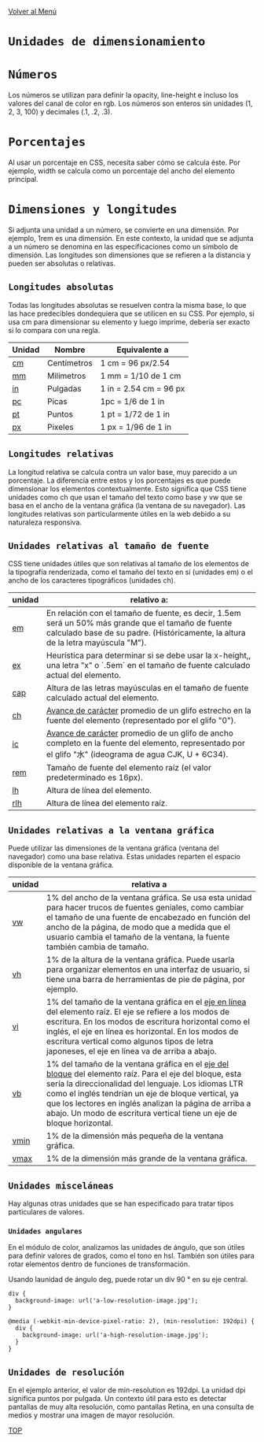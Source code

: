 [Volver al Menú](../root.md)

# `Unidades de dimensionamiento`

# `Números`

Los números se utilizan para definir la opacity, line-height e incluso los valores del canal de color en rgb. Los números son enteros sin unidades (1, 2, 3, 100) y decimales (.1, .2, .3).

# `Porcentajes`

Al usar un porcentaje en CSS, necesita saber cómo se calcula éste. Por ejemplo, width se calcula como un porcentaje del ancho del elemento principal.

# `Dimensiones y longitudes`

Si adjunta una unidad a un número, se convierte en una dimensión. Por ejemplo, 1rem es una dimensión. En este contexto, la unidad que se adjunta a un número se denomina en las especificaciones como un símbolo de dimensión. Las longitudes son dimensiones que se refieren a la distancia y pueden ser absolutas o relativas.

## `Longitudes absolutas`

Todas las longitudes absolutas se resuelven contra la misma base, lo que las hace predecibles dondequiera que se utilicen en su CSS. Por ejemplo, si usa cm para dimensionar su elemento y luego imprime, debería ser exacto si lo compara con una regla.

<table><thead><tr><th>Unidad</th><th>Nombre</th><th>Equivalente a</th></tr></thead><tbody><tr><td><a href="#">cm</a></td><td>Centímetros</td><td>1 cm = 96 px/2.54</td></tr><tr><td><a href="#">mm</a></td><td>Milimetros</td><td>1 mm = 1/10 de 1 cm</td></tr><tr><td><a href="#>Q</a></td><td>Cuarto de milímetro</td><td>1Q = 1/40 de 1 cm</td></tr><tr><td><a href="#">in</a></td><td>Pulgadas</td><td>1 in = 2.54 cm = 96 px</td></tr><tr><td><a href="#">pc</a></td><td>Picas</td><td>1pc = 1/6 de 1 in</td></tr><tr><td><a href="#">pt</a></td><td>Puntos</td><td>1 pt = 1/72 de 1 in</td></tr><tr><td><a href="#">px</a></td><td>Pixeles</td><td>1 px = 1/96 de 1 in</td></tr></tbody></table>

## `Longitudes relativas`

La longitud relativa se calcula contra un valor base, muy parecido a un porcentaje. La diferencia entre estos y los porcentajes es que puede dimensionar los elementos contextualmente. Esto significa que CSS tiene unidades como ch que usan el tamaño del texto como base y vw que se basa en el ancho de la ventana gráfica (la ventana de su navegador). Las longitudes relativas son particularmente útiles en la web debido a su naturaleza responsiva.

## `Unidades relativas al tamaño de fuente`

CSS tiene unidades útiles que son relativas al tamaño de los elementos de la tipografía renderizada, como el tamaño del texto en sí (unidades em) o el ancho de los caracteres tipográficos (unidades ch).

<table><thead><tr><th>unidad</th><th>relativo a:</th></tr></thead><tbody><tr><td><a href="#">em</a></td><td>En relación con el tamaño de fuente, es decir, 1.5em será un 50% más grande que el tamaño de fuente calculado base de su padre. (Históricamente, la altura de la letra mayúscula "M").</td></tr><tr><td><a href="#">ex</a></td><td>Heurística para determinar si se debe usar la x-height,, una letra "x" o `.5em` en el tamaño de fuente calculado actual del elemento.</td></tr><tr><td><a href="#">cap</a></td><td>Altura de las letras mayúsculas en el tamaño de fuente calculado actual del elemento.</td></tr><tr><td><a href="#">ch</a></td><td><a href="#">Avance de carácter</a> promedio de un glifo estrecho en la fuente del elemento (representado por el glifo "0").</td></tr><tr><td><a href="#">ic</a></td><td><a href="#">Avance de carácter</a> promedio de un glifo de ancho completo en la fuente del elemento, representado por el glifo "水" (ideograma de agua CJK, U + 6C34).</td></tr><tr><td><a href="#">rem</a></td><td>Tamaño de fuente del elemento raíz (el valor predeterminado es 16px).</td></tr><tr><td><a href="#">lh</a></td><td>Altura de línea del elemento.</td></tr><tr><td><a href="#">rlh</a></td><td>Altura de línea del elemento raíz.</td></tr></tbody></table>

## `Unidades relativas a la ventana gráfica`

Puede utilizar las dimensiones de la ventana gráfica (ventana del navegador) como una base relativa. Estas unidades reparten el espacio disponible de la ventana gráfica.

<table><thead><tr><th>unidad</th><th>relativa a</th></tr></thead><tbody><tr><td><a href="#">vw</a></td><td>1% del ancho de la ventana gráfica. Se usa esta unidad para hacer trucos de fuentes geniales, como cambiar el tamaño de una fuente de encabezado en función del ancho de la página, de modo que a medida que el usuario cambia el tamaño de la ventana, la fuente también cambia de tamaño.</td></tr><tr><td><a href="#">vh</a></td><td>1% de la altura de la ventana gráfica. Puede usarla para organizar elementos en una interfaz de usuario, si tiene una barra de herramientas de pie de página, por ejemplo.</td></tr><tr><td><a href="#">vi</a></td><td>1% del tamaño de la ventana gráfica en el <a href="#">eje en línea</a> del elemento raíz. El eje se refiere a los modos de escritura. En los modos de escritura horizontal como el inglés, el eje en línea es horizontal. En los modos de escritura vertical como algunos tipos de letra japoneses, el eje en línea va de arriba a abajo.</td></tr><tr><td><a href="#">vb</a></td><td>1% del tamaño de la ventana gráfica en el <a href="#">eje del bloque</a> del elemento raíz. Para el eje del bloque, esta sería la direccionalidad del lenguaje. Los idiomas LTR como el inglés tendrían un eje de bloque vertical, ya que los lectores en inglés analizan la página de arriba a abajo. Un modo de escritura vertical tiene un eje de bloque horizontal.</td></tr><tr><td><a href="#in">vmin</a></td><td>1% de la dimensión más pequeña de la ventana gráfica.</td></tr><tr><td><a href="#">vmax</a></td><td>1% de la dimensión más grande de la ventana gráfica.</td></tr></tbody></table>

## `Unidades misceláneas`

Hay algunas otras unidades que se han especificado para tratar tipos particulares de valores.

### `Unidades angulares`

En el módulo de color, analizamos las unidades de ángulo, que son útiles para definir valores de grados, como el tono en hsl. También son útiles para rotar elementos dentro de funciones de transformación.

Usando launidad de ángulo deg, puede rotar un div 90 ° en su eje central.

```
div {
  background-image: url('a-low-resolution-image.jpg');
}

@media (-webkit-min-device-pixel-ratio: 2), (min-resolution: 192dpi) {
  div {
    background-image: url('a-high-resolution-image.jpg');
  }
}
```

## `Unidades de resolución`

En el ejemplo anterior, el valor de min-resolution es 192dpi. La unidad dpi significa puntos por pulgada. Un contexto útil para esto es detectar pantallas de muy alta resolución, como pantallas Retina, en una consulta de medios y mostrar una imagen de mayor resolución.

[TOP](#unidades-de-dimensionamiento)